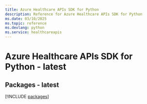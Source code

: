 ```yaml
---
title: Azure Healthcare APIs SDK for Python
description: Reference for Azure Healthcare APIs SDK for Python
ms.date: 03/10/2025
ms.topic: reference
ms.devlang: python
ms.service: healthcareapis
---
```

# Azure Healthcare APIs SDK for Python - latest
## Packages - latest
[!INCLUDE [packages](healthcare-apis-index.md)]